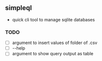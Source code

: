 ## simpleql

- quick cli tool to manage sqlite databases

### TODO

- [ ] argument to insert values of folder of .csv
- [ ] --help
- [ ] argument to show query output as table

